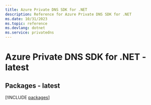 ```yaml
---
title: Azure Private DNS SDK for .NET
description: Reference for Azure Private DNS SDK for .NET
ms.date: 10/31/2023
ms.topic: reference
ms.devlang: dotnet
ms.service: privatedns
---
```

# Azure Private DNS SDK for .NET - latest
## Packages - latest
[!INCLUDE [packages](private-dns-index.md)]